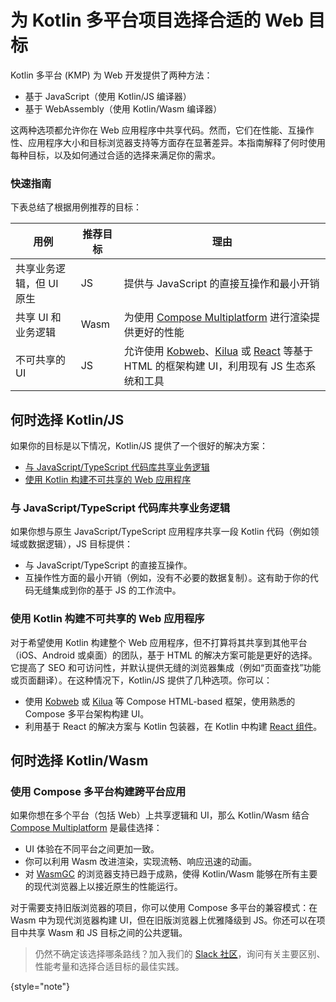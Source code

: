 # 为 Kotlin 多平台项目选择合适的 Web 目标

Kotlin 多平台 (KMP) 为 Web 开发提供了两种方法：

* 基于 JavaScript（使用 Kotlin/JS 编译器）
* 基于 WebAssembly（使用 Kotlin/Wasm 编译器）

这两种选项都允许你在 Web 应用程序中共享代码。然而，它们在性能、互操作性、应用程序大小和目标浏览器支持等方面存在显著差异。本指南解释了何时使用每种目标，以及如何通过合适的选择来满足你的需求。

### 快速指南

下表总结了根据用例推荐的目标：

| 用例                              | 推荐目标 | 理由                                                                                                                                                                                                                     |
|-----------------------------------| -------- | ----------------------------------------------------------------------------------------------------------------------------------------------------------------------------------------------------------------------------- |
| 共享业务逻辑，但 UI 原生          | JS       | 提供与 JavaScript 的直接互操作和最小开销                                                                                                                                                                                       |
| 共享 UI 和业务逻辑                | Wasm     | 为使用 [Compose Multiplatform](https://www.jetbrains.com/compose-multiplatform/) 进行渲染提供更好的性能                                                                                                                       |
| 不可共享的 UI                     | JS       | 允许使用 [Kobweb](https://kobweb.varabyte.com/)、[Kilua](https://kilua.dev/) 或 [React](https://kotlinlang.org/docs/js-react.html) 等基于 HTML 的框架构建 UI，利用现有 JS 生态系统和工具 |

## 何时选择 Kotlin/JS

如果你的目标是以下情况，Kotlin/JS 提供了一个很好的解决方案：

* [与 JavaScript/TypeScript 代码库共享业务逻辑](#share-business-logic-with-a-javascript-typescript-codebase)
* [使用 Kotlin 构建不可共享的 Web 应用程序](#build-web-apps-with-kotlin-without-sharing-the-code)

### 与 JavaScript/TypeScript 代码库共享业务逻辑

如果你想与原生 JavaScript/TypeScript 应用程序共享一段 Kotlin 代码（例如领域或数据逻辑），JS 目标提供：

* 与 JavaScript/TypeScript 的直接互操作。
* 互操作性方面的最小开销（例如，没有不必要的数据复制）。这有助于你的代码无缝集成到你的基于 JS 的工作流中。

### 使用 Kotlin 构建不可共享的 Web 应用程序

对于希望使用 Kotlin 构建整个 Web 应用程序，但不打算将其共享到其他平台（iOS、Android 或桌面）的团队，基于 HTML 的解决方案可能是更好的选择。它提高了 SEO 和可访问性，并默认提供无缝的浏览器集成（例如“页面查找”功能或页面翻译）。在这种情况下，Kotlin/JS 提供了几种选项。你可以：

* 使用 [Kobweb](https://kobweb.varabyte.com/) 或 [Kilua](https://kilua.dev/) 等 Compose HTML-based 框架，使用熟悉的 Compose 多平台架构构建 UI。
* 利用基于 React 的解决方案与 Kotlin 包装器，在 Kotlin 中构建 [React 组件](https://kotlinlang.org/docs/js-react.html)。

## 何时选择 Kotlin/Wasm

### 使用 Compose 多平台构建跨平台应用

如果你想在多个平台（包括 Web）上共享逻辑和 UI，那么 Kotlin/Wasm 结合 [Compose Multiplatform](https://www.jetbrains.com/compose-multiplatform/) 是最佳选择：

* UI 体验在不同平台之间更加一致。
* 你可以利用 Wasm 改进渲染，实现流畅、响应迅速的动画。
* 对 [WasmGC](https://developer.chrome.com/blog/wasmgc) 的浏览器支持已趋于成熟，使得 Kotlin/Wasm 能够在所有主要的现代浏览器上以接近原生的性能运行。

对于需要支持旧版浏览器的项目，你可以使用 Compose 多平台的兼容模式：在 Wasm 中为现代浏览器构建 UI，但在旧版浏览器上优雅降级到 JS。你还可以在项目中共享 Wasm 和 JS 目标之间的公共逻辑。

> 仍然不确定该选择哪条路线？加入我们的 [Slack 社区](https://slack-chats.kotlinlang.org)，询问有关主要区别、性能考量和选择合适目标的最佳实践。
> 
{style="note"}